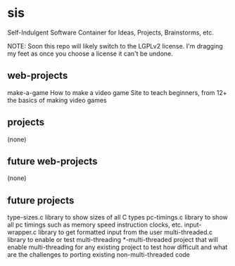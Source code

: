 # sis
Self-Indulgent Software
Container for Ideas, Projects, Brainstorms, etc.

NOTE: Soon this repo will likely switch to the LGPLv2 license. I'm dragging
my feet as once you choose a license it can't be undone.


web-projects
------------
make-a-game         How to make a video game
                    Site to teach beginners, from 12+ the basics of making video games

projects
--------
(none)


future web-projects
-------------------
(none)

future projects
---------------
type-sizes.c        library to show sizes of all C types
pc-timings.c        library to show all pc timings such as memory speed 
                    instruction clocks, etc.
input-wrapper.c     library to get formatted input from the user
multi-threaded.c    library to enable or test multi-threading
*-multi-threaded    project that will enable multi-threading for any existing 
                    project to test how difficult and what are the challenges 
                    to porting existing non-multi-threaded code
